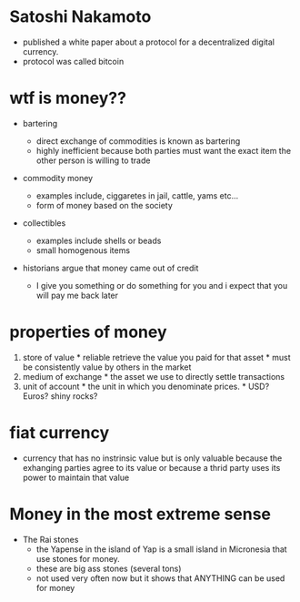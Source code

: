 # Satoshi Nakamoto
  * published a white paper about a protocol for a decentralized digital currency. 
  * protocol was called bitcoin 

# wtf is money?? 
  * bartering 
    * direct exchange of commodities is known as bartering
    * highly inefficient because both parties must want the exact item the other person is willing to trade

  * commodity money 
    * examples include, ciggaretes in jail, cattle, yams etc... 
    * form of money based on the society
  
  * collectibles 
    * examples include shells or beads
    * small homogenous items 

  * historians argue that money came out of credit 
    * I give you something or do something for you and i expect that you will pay me back later

# properties of money 
  1. store of value
    * reliable retrieve the value you paid for that asset 
    * must be consistently value by others in the market 
  2. medium of exchange
    * the asset we use to directly settle transactions
  3. unit of account 
    * the unit in which you denominate prices.
    * USD? Euros? shiny rocks?

# fiat currency 
  * currency that has no instrinsic value but is only valuable because the exhanging parties agree to its value or because a thrid party uses its power to maintain that value 

# Money in the most extreme sense 
  * The Rai stones
    * the Yapense in the island of Yap is a small island in Micronesia that use stones for money.
    * these are big ass stones (several tons)
    * not used very often now but it shows that ANYTHING can be used for money 

